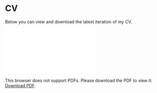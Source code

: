 # CV
Below you can view and download the latest iteration of my CV.

<object data="/files/ferrier-cv.pdf#view=FitH" type="application/pdf" width="700px" height="700px">
    <embed src="/files/ferrier-cv.pdf">
        <p>This browser does not support PDFs. Please download the PDF to view it: <a href=/files/ferrier-cv.pdf">Download PDF</a>.</p>
    </embed>
</object>
